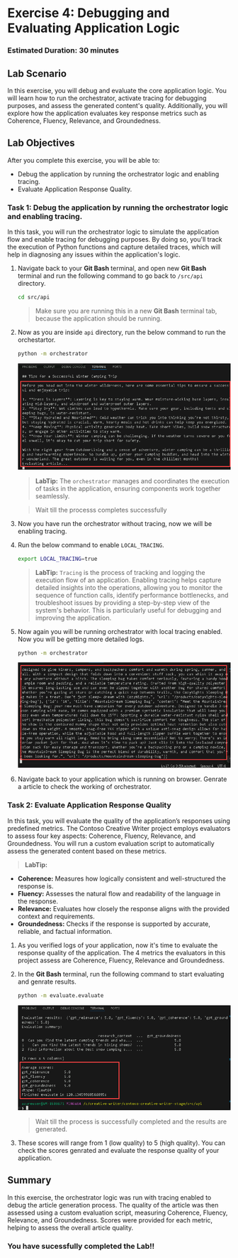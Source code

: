 # Exercise 4: Debugging and Evaluating Application Logic

### Estimated Duration: 30 minutes

## Lab Scenario

In this exercise, you will debug and evaluate the core application logic. You will learn how to run the orchestrator, activate tracing for debugging purposes, and assess the generated content's quality. Additionally, you will explore how the application evaluates key response metrics such as Coherence, Fluency, Relevance, and Groundedness.

## Lab Objectives

After you complete this exercise, you will be able to:

 - Debug the application by running the orchestrator logic and enabling tracing.
 - Evaluate Application Response Quality.

### Task 1: Debug the application by running the orchestrator logic and enabling tracing.

In this task, you will run the orchestrator logic to simulate the application flow and enable tracing for debugging purposes. By doing so, you'll track the execution of Python functions and capture detailed traces, which will help in diagnosing any issues within the application's logic.

1. Navigate back to your **Git Bash** terminal, and open new **Git Bash** terminal and run the following command to go back to `/src/api` directory.

   ```bash
   cd src/api
   ```

   >Make sure you are running this in a new **Git Bash** terminal tab, because the application should be running.

1. Now as you are inside `api` directory, run the below command to run the orchestartor.

   ```bash
   python -m orchestrator
   ```

   ![](../media/ex3img2.png)

   >**LabTip:** The `orchestrator` manages and coordinates the execution of tasks in the application, ensuring components work together seamlessly.

   >Wait till the processs completes successfully

1. Now you have run the orchestrator without tracing, now we will be enabling tracing.

1. Run the below command to enable `LOCAL_TRACING`.

   ```bash
   export LOCAL_TRACING=true
   ```
   >**LabTip:** `Tracing` is the process of tracking and logging the execution flow of an application. Enabling tracing helps capture detailed insights into the operations, allowing you to monitor the sequence of function calls, identify performance bottlenecks, and troubleshoot issues by providing a step-by-step view of the system's behavior. This is particularly useful for debugging and improving the application.

1. Now again you will be running orchestrator with local tracing enabled. Now you will be getting more detailed logs.

   ```bash
   python -m orchestrator
   ```

   ![](../media/ex3img3.png)

1. Navigate back to your application which is running on browser. Genrate a article to check the working of orchestrator.

### Task 2: Evaluate Application Response Quality

In this task, you will evaluate the quality of the application’s responses using predefined metrics. The Contoso Creative Writer project employs evaluators to assess four key aspects: Coherence, Fluency, Relevance, and Groundedness. You will run a custom evaluation script to automatically assess the generated content based on these metrics.

>**LabTip:** 
   - **Coherence:** Measures how logically consistent and well-structured the response is.
   - **Fluency:** Assesses the natural flow and readability of the language in the response.
   - **Relevance:** Evaluates how closely the response aligns with the provided context and requirements.
   - **Groundedness:** Checks if the response is supported by accurate, reliable, and factual information.

1. As you verified logs of your application, now it's time to evaluate the response quality of the application. The 4 metrics the evaluators in this project assess are Coherence, Fluency, Relevance and Groundedness.

1. In the **Git Bash** terminal, run the following command to start evaluating and genrate results.

   ```bash
   python -m evaluate.evaluate
   ```

   ![](../media/ex3img1.png)

   >Wait till the process is successfully completed and the results are generated.

1. These scores will range from 1 (low quality) to 5 (high quality). You can check the scores genrated and evaluate the response quality of your application.

## Summary

In this exercise, the orchestrator logic was run with tracing enabled to debug the article generation process. The quality of the article was then assessed using a custom evaluation script, measuring Coherence, Fluency, Relevance, and Groundedness. Scores were provided for each metric, helping to assess the overall article quality.

### You have sucessfully completed the Lab!!
